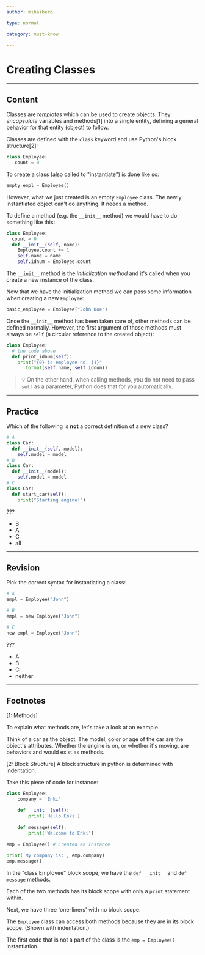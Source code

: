 ```yaml
---
author: mihaiberq

type: normal

category: must-know

---
```


# Creating Classes

---

## Content

Classes are *templates* which can be used to create objects. They *encapsulate* variables and methods[1] into a single entity, defining a general behavior for that entity (object) to follow.

Classes are defined with the `class` keyword and use Python's block structure[2]:

```python
class Employee:
   count = 0
```

To create a class (also called to "instantiate") is done like so:

```python
empty_empl = Employee()
```

However, what we just created is an empty `Employee` class. The newly instantiated object can't do anything. It needs a method.

To define a method (e.g. the `__init__` method) we would have to do something like this:

```python
class Employee:
  count = 0
  def __init__(self, name):
    Employee.count += 1
    self.name = name
    self.idnum = Employee.count
```

The `__init__` method is the *initialization method* and it's called when you create a new instance of the class.


Now that we have the initialization method we can pass some information when creating a new `Employee`:

```python
basic_employee = Employee("John Doe")
```

Once the `__init__` method has been taken care of, other methods can be defined normally. However, the first argument of those methods must always be `self` (a circular reference to the created object):

```python
class Employee:
  # the code above
  def print_idnum(self):
    print("{0} is employee no. {1}"
      .format(self.name, self.idnum))
```

> 💡 On the other hand, when calling methods, you do not need to pass `self` as a parameter, Python does that for you automatically.


---

## Practice

Which of the following is **not** a correct definition of a new class?

```python
# A
class Car:
  def __init__(self, model):
    self.model = model
# B
class Car:
  def __init__(model):
    self.model = model
# C
class Car:
  def start_car(self):
    print("Starting engine!")
```

???

- B
- A
- C
- all


---

## Revision

Pick the correct syntax for instantiating a class:

```python
# A
empl = Employee("John")

# B
empl = new Employee("John")

# C
new empl = Employee("John")
```

???

- A
- B
- C
- neither

---
## Footnotes

[1: Methods]

To explain what methods are, let's take a look at an example.

Think of a car as the object. The model, color or age of the car are the object's attributes. Whether the engine is on, or whether it's moving, are behaviors and would exist as methods.

[2: Block Structure]
A block structure in python is determined with indentation.

Take this piece of code for instance:
```python
class Employee:
    company = 'Enki'

    def __init__(self):
        print('Hello Enki')
 
    def message(self):
        print('Welcome to Enki')
 
emp = Employee() # Created an Instance

print('My company is:', emp.company)
emp.message()
```

In the "class Employee" block scope, we have the `def __init__` and `def message` methods.

Each of the two methods has its block scope with only a `print` statement within.

Next, we have three 'one-liners' with no block scope. 

The `Employee` class can access both methods because they are in its block scope. (Shown with indentation.) 

The first code that is not a part of the class is the `emp = Employee()` instantiation.
